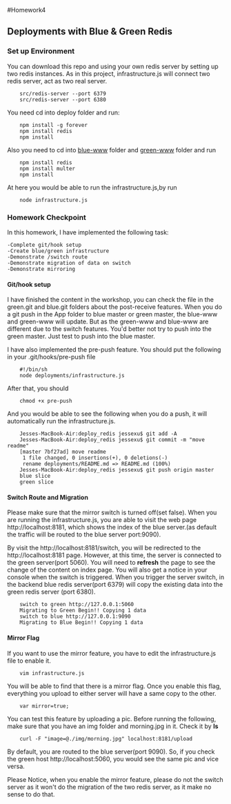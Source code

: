 #Homework4
## Deployments with Blue & Green Redis


### Set up Environment

You can download this repo and using your own redis server by setting up two redis instances. As in this project, infrastructure.js will connect two redis server, act as two real server.
		
		src/redis-server --port 6379
		src/redis-server --port 6380
		
You need cd into deploy folder and run:
		 
		npm install -g forever
		npm install redis
		npm install

Also you need to cd into <u>blue-www</u> folder and <u>green-www</u> folder and run 
		
		npm install redis
		npm install multer
		npm install
		
At here you would be able to run the infrastructure.js,by run

		node infrastructure.js
		

### Homework Checkpoint		
In this homework, I have implemented the following task:

	-Complete git/hook setup
	-Create blue/green infrastructure
	-Demonstrate /switch route
	-Demonstrate migration of data on switch
	-Demonstrate mirroring
	
#### Git/hook setup

I have finished the content in the workshop, you can check the file in the green.git and blue.git folders about the post-receive features. When you do a git push in the App folder to blue master or green master, the blue-www and green-www will update. But as the green-www and blue-www are different due to the switch features. You'd better not try to push into the green master. Just test to push into the blue master.


I have also implemented the pre-push feature. You should put the following in your .git/hooks/pre-push file
	
		#!/bin/sh
		node deployments/infrastructure.js
		
After that, you should 
	
		chmod +x pre-push
		
And you would be able to see the following when you do a push, it will automatically run the infrastructure.js.

		Jesses-MacBook-Air:deploy_redis jessexu$ git add -A
		Jesses-MacBook-Air:deploy_redis jessexu$ git commit -m "move readme"
		[master 7bf27ad] move readme
		 1 file changed, 0 insertions(+), 0 deletions(-)
		 rename deployments/README.md => README.md (100%)
		Jesses-MacBook-Air:deploy_redis jessexu$ git push origin master
		blue slice
		green slice
	
#### Switch Route and Migration

Please make sure that the mirror switch is turned off(set false).
When you are running the infrastructure.js, you are able to visit the web page http://localhost:8181, which shows the index of the blue server.(as default the traffic will be routed to the blue server port:9090).

By visit the http://localhost:8181/switch, you will be redirected to the http://localhost:8181 page. However, at this time, the server is connected to the green server(port 5060). You will need to <b>refresh</b> the page to see the change of the content on index page. You will also get a notice in your console when the switch is triggered. When you trigger the server switch, in the backend blue redis server(port 6379) will copy the existing data into the green redis server (port 6380). 

		switch to green http://127.0.0.1:5060
		Migrating to Green Begin!! Copying 1 data
		switch to blue http://127.0.0.1:9090
		Migrating to Blue Begin!! Copying 1 data

#### Mirror Flag

If you want to use the mirror feature, you have to edit the infrastructure.js file to enable it. 
		
		vim infrastructure.js
		
You will be able to find that there is a mirror flag. Once you enable this flag, everything you upload to either server will have a same copy to the other. 

		var mirror=true;
		
You can test this feature by uploading a pic. Before running the following, make sure that you have an img folder and morning.jpg in it. Check it by <b>ls</b>

		curl -F "image=@./img/morning.jpg" localhost:8181/upload
		
By default, you are routed to the blue server(port 9090). So, if you check the green host http://localhost:5060, you would see the same pic and vice versa.

Please Notice, when you enable the mirror feature, please do not the switch server as it won't do the migration of the two redis server, as it make no sense to do that.

